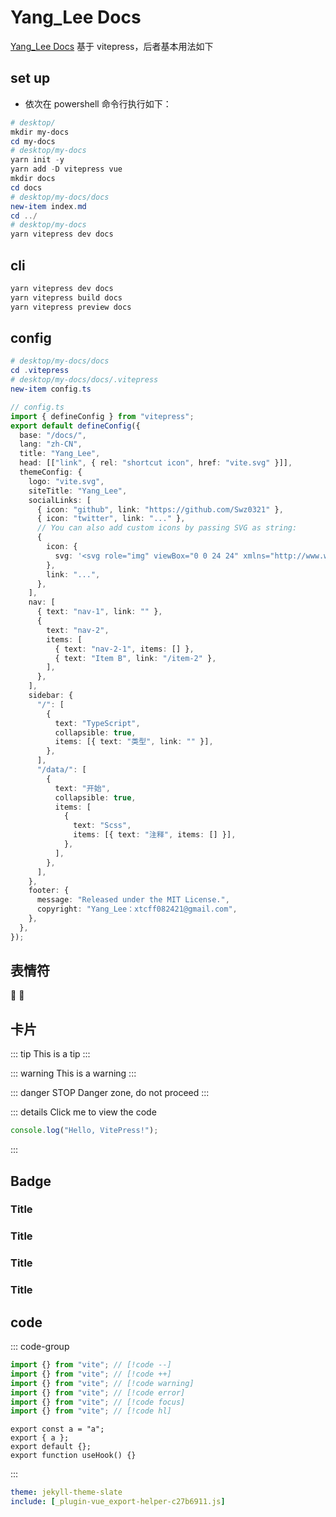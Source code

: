# Yang_Lee Docs

[Yang_Lee Docs](https://yanglee2421.github.io/docs/)
基于 vitepress，后者基本用法如下

## set up

- 依次在 powershell 命令行执行如下：

```powershell
# desktop/
mkdir my-docs
cd my-docs
# desktop/my-docs
yarn init -y
yarn add -D vitepress vue
mkdir docs
cd docs
# desktop/my-docs/docs
new-item index.md
cd ../
# desktop/my-docs
yarn vitepress dev docs
```

## cli

```powershell
yarn vitepress dev docs
yarn vitepress build docs
yarn vitepress preview docs
```

## config

```powershell
# desktop/my-docs/docs
cd .vitepress
# desktop/my-docs/docs/.vitepress
new-item config.ts
```

```ts
// config.ts
import { defineConfig } from "vitepress";
export default defineConfig({
  base: "/docs/",
  lang: "zh-CN",
  title: "Yang_Lee",
  head: [["link", { rel: "shortcut icon", href: "vite.svg" }]],
  themeConfig: {
    logo: "vite.svg",
    siteTitle: "Yang_Lee",
    socialLinks: [
      { icon: "github", link: "https://github.com/Swz0321" },
      { icon: "twitter", link: "..." },
      // You can also add custom icons by passing SVG as string:
      {
        icon: {
          svg: '<svg role="img" viewBox="0 0 24 24" xmlns="http://www.w3.org/2000/svg"><title>Dribbble</title><path d="M12...6.38z"/></svg>',
        },
        link: "...",
      },
    ],
    nav: [
      { text: "nav-1", link: "" },
      {
        text: "nav-2",
        items: [
          { text: "nav-2-1", items: [] },
          { text: "Item B", link: "/item-2" },
        ],
      },
    ],
    sidebar: {
      "/": [
        {
          text: "TypeScript",
          collapsible: true,
          items: [{ text: "类型", link: "" }],
        },
      ],
      "/data/": [
        {
          text: "开始",
          collapsible: true,
          items: [
            {
              text: "Scss",
              items: [{ text: "注释", items: [] }],
            },
          ],
        },
      ],
    },
    footer: {
      message: "Released under the MIT License.",
      copyright: "Yang_Lee：xtcff082421@gmail.com",
    },
  },
});
```

## 表情符

:tada:
:100:

## 卡片

::: tip
This is a tip
:::

::: warning
This is a warning
:::

::: danger STOP
Danger zone, do not proceed
:::

::: details Click me to view the code

```js
console.log("Hello, VitePress!");
```

:::

## Badge

### Title <Badge type="info" text="default" />

### Title <Badge type="tip" text="^1.9.0" />

### Title <Badge type="warning" text="beta" />

### Title <Badge type="danger" text="caution" />

## code

::: code-group

```ts [use.ts]
import {} from "vite"; // [!code --]
import {} from "vite"; // [!code ++]
import {} from "vite"; // [!code warning]
import {} from "vite"; // [!code error]
import {} from "vite"; // [!code focus]
import {} from "vite"; // [!code hl]
```

```ts{1,3-4}
export const a = "a";
export { a };
export default {};
export function useHook() {}
```

:::

```yml
theme: jekyll-theme-slate
include: [_plugin-vue_export-helper-c27b6911.js]
```
